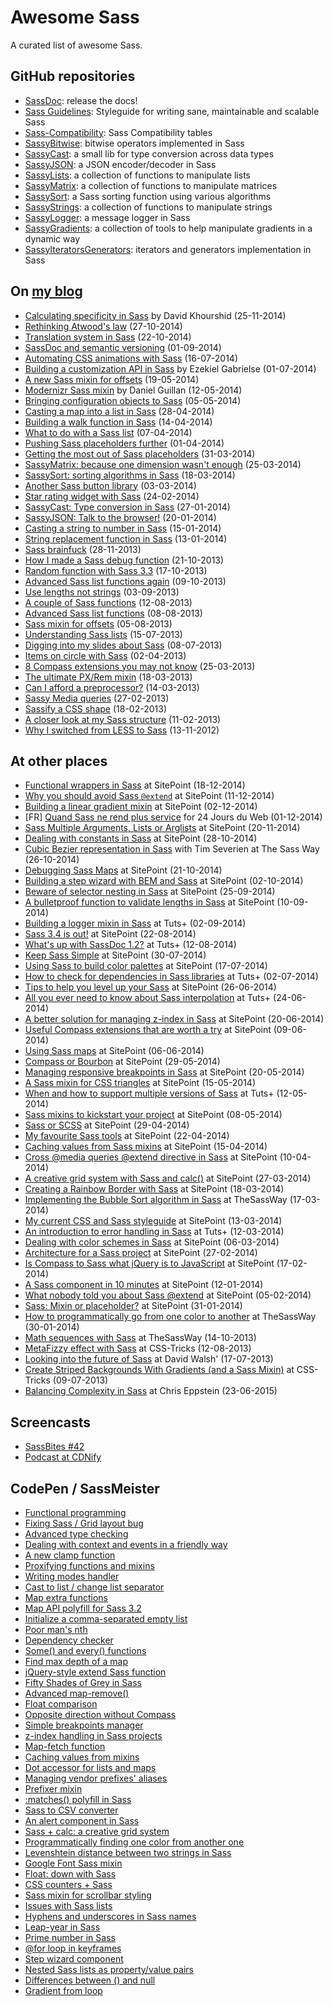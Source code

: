 # Awesome Sass

A curated list of awesome Sass.

## GitHub repositories

* [SassDoc](https://github.com/SassDoc/sassdoc): release the docs!
* [Sass Guidelines](http://sass-guidelin.es): Styleguide for writing sane, maintainable and scalable Sass
* [Sass-Compatibility](https://github.com/sass-compatibility/sass-compatibility): Sass Compatibility tables
* [SassyBitwise](https://github.com/HugoGiraudel/SassyBitwise): bitwise operators implemented in Sass
* [SassyCast](https://github.com/HugoGiraudel/SassyCast): a small lib for type conversion across data types
* [SassyJSON](https://github.com/HugoGiraudel/SassyJSON): a JSON encoder/decoder in Sass
* [SassyLists](https://github.com/Team-Sass/SassyLists): a collection of functions to manipulate lists
* [SassyMatrix](https://github.com/HugoGiraudel/SassyMatrix): a collection of functions to manipulate matrices
* [SassySort](https://github.com/HugoGiraudel/SassySort): a Sass sorting function using various algorithms
* [SassyStrings](https://github.com/Team-Sass/Sassy-Strings): a collection of functions to manipulate strings
* [SassyLogger](https://github.com/HugoGiraudel/SassyLogger): a message logger in Sass
* [SassyGradients](https://github.com/HugoGiraudel/SassyGradients): a collection of tools to help manipulate gradients in a dynamic way
* [SassyIteratorsGenerators](https://github.com/HugoGiraudel/SassyIteratorsGenerators): iterators and generators implementation in Sass


## On [my blog](http://hugogiraudel.com)

* [Calculating specificity in Sass](http://hugogiraudel.com/2014/11/25/specificity-in-sass/) by David Khourshid (25-11-2014)
* [Rethinking Atwood's law](http://hugogiraudel.com/2014/10/27/rethinking-atwoods-law/) (27-10-2014)
* [Translation system in Sass](http://hugogiraudel.com/2014/10/22/translation-system-in-sass/) (22-10-2014)
* [SassDoc and semantic versioning](http://hugogiraudel.com/2014/09/01/sassdoc-and-semantic-versioning/) (01-09-2014)
* [Automating CSS animations with Sass](http://hugogiraudel.com/2014/07/16/automating-css-animations-with-sass/) (16-07-2014)
* [Building a customization API in Sass](http://hugogiraudel.com/2014/07/01/building-a-customization-api-in-sass/) by Ezekiel Gabrielse (01-07-2014)
* [A new Sass mixin for offsets](http://hugogiraudel.com/2014/05/19/new-offsets-sass-mixin/) (19-05-2014)
* [Modernizr Sass mixin](http://hugogiraudel.com/2014/05/12/modernizr-sass-mixin/) by Daniel Guillan (12-05-2014)
* [Bringing configuration objects to Sass](http://hugogiraudel.com/2014/05/05/bringing-configuration-objects-to-sass/) (05-05-2014)
* [Casting a map into a list in Sass](http://hugogiraudel.com/2014/04/28/casting-map-into-list/) (28-04-2014)
* [Building a walk function in Sass](http://hugogiraudel.com/2014/04/14/building-a-walk-function-in-sass/) (14-04-2014)
* [What to do with a Sass list](http://hugogiraudel.com/2014/04/07/what-to-do-with-a-sass-list/) (07-04-2014)
* [Pushing Sass placeholders further](http://hugogiraudel.com/2014/04/01/pushing-sass-placeholders-further/) (01-04-2014)
* [Getting the most out of Sass placeholders](http://hugogiraudel.com/2014/03/31/getting-the-most-out-of-sass-placeholders/) (31-03-2014)
* [SassyMatrix: because one dimension wasn't enough](http://hugogiraudel.com/2014/03/25/sassy-matrix-because-one-dimension-wasnt-enough/) (25-03-2014)
* [SassySort: sorting algorithms in Sass](http://hugogiraudel.com/2014/03/18/sassy-sort/) (18-03-2014)
* [Another Sass button library](http://hugogiraudel.com/2014/03/03/another-sass-button-library/) (03-03-2014)
* [Star rating widget with Sass](http://hugogiraudel.com/2014/02/24/star-rating-system-with-sass/) (24-02-2014)
* [SassyCast: Type conversion in Sass](http://hugogiraudel.com/2014/01/27/casting-types-in-sass/) (27-01-2014)
* [SassyJSON: Talk to the browser!](http://hugogiraudel.com/2014/01/20/json-in-sass/) (20-01-2014)
* [Casting a string to number in Sass](http://hugogiraudel.com/2014/01/15/sass-string-to-number/) (15-01-2014)
* [String replacement function in Sass](http://hugogiraudel.com/2014/01/13/sass-string-replacement-function/) (13-01-2014)
* [Sass brainfuck](http://hugogiraudel.com/2013/11/28/sass-brainfuck/) (28-11-2013)
* [How I made a Sass debug function](http://hugogiraudel.com/2013/10/21/sass-debug/) (21-10-2013)
* [Random function with Sass 3.3](http://hugogiraudel.com/2013/10/17/sass-random/) (17-10-2013)
* [Advanced Sass list functions again](http://hugogiraudel.com/2013/10/09/advanced-sass-list-functions-again/) (09-10-2013)
* [Use lengths not strings](http://hugogiraudel.com/2013/09/03/use-lengths-not-strings/) (03-09-2013)
* [A couple of Sass functions](http://hugogiraudel.com/2013/08/12/sass-functions/) (12-08-2013)
* [Advanced Sass list functions](http://hugogiraudel.com/2013/08/08/advanced-sass-list-functions/) (08-08-2013)
* [Sass mixin for offsets](http://hugogiraudel.com/2013/08/05/offsets-sass-mixin/) (05-08-2013)
* [Understanding Sass lists](http://hugogiraudel.com/2013/07/15/understanding-sass-lists/) (15-07-2013)
* [Digging into my slides about Sass](http://hugogiraudel.com/2013/07/08/digging-into-my-slides-sass/) (08-07-2013)
* [Items on circle with Sass](http://hugogiraudel.com/2013/04/02/items-on-circle/) (02-04-2013)
* [8 Compass extensions you may not know](http://hugogiraudel.com/2013/03/25/compass-extensions/) (25-03-2013)
* [The ultimate PX/Rem mixin](http://hugogiraudel.com/2013/03/18/ultimate-rem-mixin/) (18-03-2013)
* [Can I afford a preprocessor?](http://hugogiraudel.com/2013/03/14/css-preprocessors/) (14-03-2013)
* [Sassy Media queries](http://hugogiraudel.com/2013/02/27/sassy-media-queries/) (27-02-2013)
* [Sassify a CSS shape](http://hugogiraudel.com/2013/02/18/sass-mixin-star/) (18-02-2013)
* [A closer look at my Sass structure](http://hugogiraudel.com/2013/02/11/sass-structure/) (11-02-2013)
* [Why I switched from LESS to Sass](http://hugogiraudel.com/2012/11/13/less-to-sass/) (13-11-2012)

## At other places

* [Functional wrappers in Sass](http://www.sitepoint.com/functional-wrappers-sass/) at SitePoint (18-12-2014)
* [Why you should avoid Sass `@extend`](http://www.sitepoint.com/avoid-sass-extend/) at SitePoint (11-12-2014)
* [Building a linear gradient mixin](http://www.sitepoint.com/building-linear-gradient-mixin-sass/) at SitePoint (02-12-2014)
* [FR] [Quand Sass ne rend plus service](http://www.24joursdeweb.fr/2014/quand-sass-ne-rend-plus-service/) for 24 Jours du Web (01-12-2014)
* [Sass Multiple Arguments, Lists or Arglists](http://www.sitepoint.com/sass-multiple-arguments-lists-or-arglist/) at SitePoint (20-11-2014)
* [Dealing with constants in Sass](http://www.sitepoint.com/dealing-constants-sass/) at SitePoint (28-10-2014)
* [Cubic Bezier representation in Sass](http://thesassway.com/advanced/cubic-bezier-representation-in-sass) with Tim Severien at The Sass Way (26-10-2014)
* [Debugging Sass Maps](http://www.sitepoint.com/debugging-sass-maps/) at SitePoint (21-10-2014)
* [Building a step wizard with BEM and Sass](http://www.sitepoint.com/building-step-wizard-bem-sass/) at SitePoint (02-10-2014)
* [Beware of selector nesting in Sass](http://www.sitepoint.com/beware-selector-nesting-sass/) at SitePoint (25-09-2014)
* [A bulletproof function to validate lengths in Sass](http://www.sitepoint.com/bulletproof-function-validate-length-values-sass/) at SitePoint (10-09-2014)
* [Building a logger mixin in Sass](https://webdesign.tutsplus.com/tutorials/building-a-logger-mixin-in-sass--cms-22070) at Tuts+ (02-09-2014)
* [Sass 3.4 is out!](http://www.sitepoint.com/sass-3-4-is-out/) at SitePoint (22-08-2014)
* [What's up with SassDoc 1.2?](http://webdesign.tutsplus.com/articles/new-features-and-a-new-look-for-sassdoc--cms-21914) at Tuts+ (12-08-2014)
* [Keep Sass Simple](http://www.sitepoint.com/keep-sass-simple/) at SitePoint (30-07-2014)
* [Using Sass to build color palettes](http://www.sitepoint.com/using-sass-build-color-palettes/) at SitePoint (17-07-2014)
* [How to check for dependencies in Sass libraries](http://webdesign.tutsplus.com/tutorials/how-to-check-for-dependencies-in-sass-libraries--cms-21558?_ga=1.200178030.119067414.1397820966) at Tuts+ (02-07-2014)
* [Tips to help you level up your Sass](http://www.sitepoint.com/tips-help-level-up-sass/) at SitePoint (26-06-2014)
* [All you ever need to know about Sass interpolation](http://webdesign.tutsplus.com/tutorials/all-you-ever-need-to-know-about-sass-interpolation--cms-21375) at Tuts+ (24-06-2014)
* [A better solution for managing z-index in Sass](http://www.sitepoint.com/better-solution-managing-z-index-sass/) at SitePoint (20-06-2014)
* [Useful Compass extensions that are worth a try](http://www.sitepoint.com/compass-extensions-worth-a-try/) at SitePoint (09-06-2014)
* [Using Sass maps](http://www.sitepoint.com/using-sass-maps/) at SitePoint (06-06-2014)
* [Compass or Bourbon](http://www.sitepoint.com/compass-or-bourbon-sass-frameworks/#comments) at SitePoint (29-05-2014)
* [Managing responsive breakpoints in Sass](http://www.sitepoint.com/managing-responsive-breakpoints-sass/) at SitePoint (20-05-2014)
* [A Sass mixin for CSS triangles](http://www.sitepoint.com/sass-mixin-css-triangles/) at SitePoint (15-05-2014)
* [When and how to support multiple versions of Sass](http://webdesign.tutsplus.com/articles/when-and-how-to-support-multiple-versions-of-sass--cms-20935) at Tuts+ (12-05-2014)
* [Sass mixins to kickstart your project](http://www.sitepoint.com/sass-mixins-kickstart-project/) at SitePoint (08-05-2014)
* [Sass or SCSS](http://www.sitepoint.com/whats-difference-sass-scss/) at SitePoint (29-04-2014)
* [My favourite Sass tools](http://www.sitepoint.com/my-favorite-sass-tools/) at SitePoint (22-04-2014)
* [Caching values from Sass mixins](http://www.sitepoint.com/caching-values-sass-mixins/) at SitePoint (15-04-2014)
* [Cross @media queries @extend directive in Sass](http://www.sitepoint.com/cross-media-query-extend-sass/) at SitePoint (10-04-2014)
* [A creative grid system with Sass and calc()](http://www.sitepoint.com/creative-grid-system-sass-calc/) at SitePoint (27-03-2014)
* [Creating a Rainbow Border with Sass](http://www.sitepoint.com/rainbow-border-with-sass/) at SitePoint (18-03-2014)
* [Implementing the Bubble Sort algorithm in Sass](thesassway.com/advanced/implementing-bubble-sort-with-sass) at TheSassWay (17-03-2014)
* [My current CSS and Sass styleguide](http://www.sitepoint.com/css-sass-styleguide/) at SitePoint (13-03-2014)
* [An introduction to error handling in Sass](http://webdesign.tutsplus.com/tutorials/an-introduction-to-error-handling-in-sass--cms-19996) at Tuts+ (12-03-2014)
* [Dealing with color schemes in Sass](http://www.sitepoint.com/dealing-color-schemes-sass/) at SitePoint (06-03-2014)
* [Architecture for a Sass project](http://www.sitepoint.com/architecture-sass-project/) at SitePoint (27-02-2014)
* [Is Compass to Sass what jQuery is to JavaScript](http://www.sitepoint.com/compass-sass-jquery-javascript/) at SitePoint (17-02-2014)
* [A Sass component in 10 minutes](http://www.sitepoint.com/sass-component-10-minutes/) at SitePoint (12-01-2014)
* [What nobody told you about Sass @extend](http://www.sitepoint.com/sass-extend-nobody-told-you/) at SitePoint (05-02-2014)
* [Sass: Mixin or placeholder?](www.sitepoint.com/sass-mixin-placeholder/) at SitePoint (31-01-2014)
* [How to programmatically go from one color to another](http://thesassway.com/advanced/how-to-programtically-go-from-one-color-to-another-in-sass) at TheSassWay (30-01-2014)
* [Math sequences with Sass](http://thesassway.com/advanced/math-sequences-with-sass) at TheSassWay (14-10-2013)
* [MetaFizzy effect with Sass](http://css-tricks.com/metafizzy-effect-with-sass/) at CSS-Tricks (12-08-2013)
* [Looking into the future of Sass](http://davidwalsh.name/future-sass) at David Walsh' (17-07-2013)
* [Create Striped Backgrounds With Gradients (and a Sass Mixin)](http://css-tricks.com/striped-background-gradients/) at CSS-Tricks (09-07-2013)
* [Balancing Complexity in Sass](http://chriseppstein.github.io/blog/2014/06/23/balancing-complexity/) at Chris Eppstein (23-06-2015)

## Screencasts

* [SassBites #42](https://www.youtube.com/watch?v=H6Y9r49InXo&feature=youtu.be)
* [Podcast at CDNify](https://cdnify.com/blog/sassdoc-document-sass-files-functions-mixins/)

## CodePen / SassMeister

* [Functional programming](https://sassmeister.com/gist/c36be3440dc2b5ae9ba2)
* [Fixing Sass / Grid layout bug](https://sassmeister.com/gist/309a459ee3a625b2ab32)
* [Advanced type checking](https://sassmeister.com/gist/2933ef053ae0bf70ad8b)
* [Dealing with context and events in a friendly way](https://sassmeister.com/gist/2f733e56552243ac9881)
* [A new clamp function](https://sassmeister.com/gist/8d24cb970d1b5f90841a)
* [Proxifying functions and mixins](https://sassmeister.com/gist/dda526ebe495b37714f2)
* [Writing modes handler](http://sassmeister.com/gist/55ed62df060dfb39b614)
* [Cast to list / change list separator](http://sassmeister.com/gist/59eebf613a953839e282)
* [Map extra functions](http://sassmeister.com/gist/f1fa4869678a4f16979c)
* [Map API polyfill for Sass 3.2](http://sassmeister.com/gist//95d78632dc2e02b905ba)
* [Initialize a comma-separated empty list](http://sassmeister.com/gist/a9e554b0e1a72a84fec7)
* [Poor man's nth](http://sassmeister.com/gist/4326faf54855d9e42ff2)
* [Dependency checker](http://sassmeister.com/gist/b7946f09300c1cd9abf0)
* [Some() and every() functions](http://sassmeister.com/gist/b94b72435717a759d37f)
* [Find max depth of a map](http://sassmeister.com/gist/3f1a07fd2703af2e4fef)
* [jQuery-style extend Sass function](http://sassmeister.com/gist/7525f0546479acd1d6e1)
* [Fifty Shades of Grey in Sass](http://sassmeister.com/gist/a7c097629b60c41fb259)
* [Advanced map-remove()](http://sassmeister.com/gist/11495287)
* [Float comparison](http://sassmeister.com/gist/11286934)
* [Opposite direction without Compass](http://sassmeister.com/gist/11035501)
* [Simple breakpoints manager](http://sassmeister.com/gist/11039956)
* [z-index handling in Sass projects](http://sassmeister.com/gist/11172138)
* [Map-fetch function](http://sassmeister.com/gist/9933331)
* [Caching values from mixins](http://sassmeister.com/gist/10625439)
* [Dot accessor for lists and maps](http://sassmeister.com/gist/9931274)
* [Managing vendor prefixes' aliases](http://sassmeister.com/gist/9685761)
* [Prefixer mixin](http://sassmeister.com/gist/9431719)
* [:matches() polyfill in Sass](http://sassmeister.com/gist/9481816)
* [Sass to CSV converter](http://sassmeister.com/gist/9327085)
* [An alert component in Sass](http://codepen.io/HugoGiraudel/pen/Dzloe)
* [Sass + calc: a creative grid system](http://codepen.io/HugoGiraudel/pen/hEaFt)
* [Programmatically finding one color from another one](http://codepen.io/HugoGiraudel/pen/gHEkA)
* [Levenshtein distance between two strings in Sass](http://sassmeister.com/gist/8334461)
* [Google Font Sass mixin](http://codepen.io/HugoGiraudel/pen/aEzLf)
* [Float: down with Sass](http://codepen.io/HugoGiraudel/pen/AxmBK)
* [CSS counters + Sass](http://codepen.io/HugoGiraudel/pen/mnavc)
* [Sass mixin for scrollbar styling](http://codepen.io/HugoGiraudel/pen/KFDuB)
* [Issues with Sass lists](http://codepen.io/HugoGiraudel/pen/kDvua)
* [Hyphens and underscores in Sass names](http://codepen.io/HugoGiraudel/pen/pJKek)
* [Leap-year in Sass](http://codepen.io/HugoGiraudel/pen/qrjmd)
* [Prime number in Sass](http://codepen.io/HugoGiraudel/pen/wiFHk)
* [@for loop in keyframes](http://codepen.io/HugoGiraudel/pen/Jyimb)
* [Step wizard component](http://codepen.io/HugoGiraudel/pen/scluw)
* [Nested Sass lists as property/value pairs](http://codepen.io/HugoGiraudel/pen/yGFri)
* [Differences between () and null](http://codepen.io/HugoGiraudel/pen/gaBhe)
* [Gradient from loop](http://codepen.io/HugoGiraudel/pen/poJxy)
